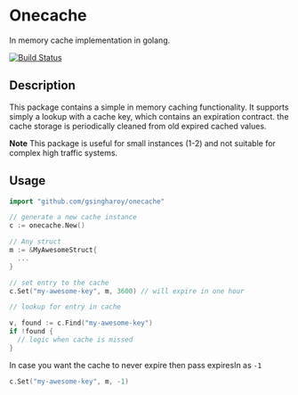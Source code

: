 # Onecache

In memory cache implementation in golang.

[![Build Status](https://travis-ci.org/gsingharoy/onecache.svg?branch=master)](https://travis-ci.org/gsingharoy/onecache)

## Description
This package contains a simple in memory caching functionality. It supports simply a lookup with a cache key, which contains an expiration contract. the cache storage is periodically cleaned from old expired cached values.

**Note** This package is useful for small instances (1-2) and not suitable for complex high traffic systems.

## Usage

```go
import "github.com/gsingharoy/onecache"

// generate a new cache instance
c := onecache.New()

// Any struct
m := &MyAwesomeStruct{
  ...
}

// set entry to the cache
c.Set("my-awesome-key", m, 3600) // will expire in one hour

// lookup for entry in cache

v, found := c.Find("my-awesome-key")
if !found {
  // logic when cache is missed
}
```

In case you want the cache to never expire then pass expiresIn as `-1`
```go
c.Set("my-awesome-key", m, -1)
```

